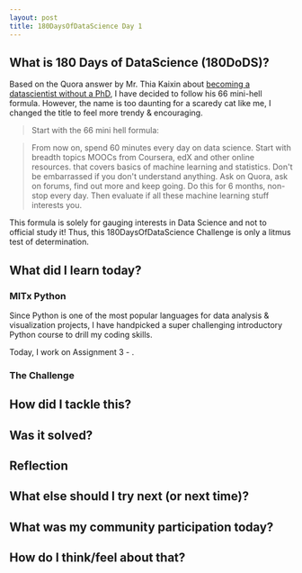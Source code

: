 ```yaml
---
layout: post
title: 180DaysOfDataScience Day 1
---
```


## What is 180 Days of DataScience (180DoDS)?
Based on the Quora answer by Mr. Thia Kaixin about [becoming a datascientist without a PhD](https://www.quora.com/How-do-I-become-a-data-scientist-without-a-PhD/answer/Thia-Kai-Xin), 
I have decided to follow his 66 mini-hell formula. However, the name is too daunting for a scaredy cat like me, I changed the title to feel more trendy & encouraging.

>Start with the 66 mini hell formula:

>From now on, spend 60 minutes every day on data science. Start with breadth topics MOOCs from Coursera, edX and other online resources. that covers basics of machine learning and statistics. Don't be embarrassed if you don't understand anything. Ask on Quora, ask on forums, find out more and keep going.
Do this for 6 months, non-stop every day. Then evaluate if all these machine learning stuff interests you.

This formula is solely for gauging interests in Data Science and not to official study it! Thus, this 180DaysOfDataScience Challenge is only a litmus test of determination.

## What did I learn today?

### MITx Python
Since Python is one of the most popular languages for data analysis & visualization projects, I have handpicked a super challenging introductory Python course to drill my coding skills.

Today, I work on Assignment 3 - .


### The Challenge


## How did I tackle this?


## Was it solved?


## Reflection


## What else should I try next (or next time)?


## What was my community participation today?


## How do I think/feel about that?

